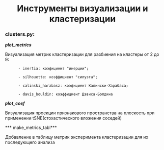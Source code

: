 # <center> Инструменты визуализации и кластеризации

### clusters.py:

***plot_metrics***

Визуализация метрик кластеризации  для разбиения на кластеры от 2 до 9:

          - inertia: коэфициент "инерции";
          
          - silhouette: коэффициент "силуэта";
          
          - calinski_harabasz: коэфициент Калински-Харабаса;
          
          - davis_bouldin: коэффициент Дэвиса-Болдина

***plot_coef*** 

Визуализация проекции признакового пространства  на плоскость при применении tSNE(стохастического вложения соседей)

*** make_metrics_tabl*** 

Добавление в таблицу метрик эксперимента кластеризации для их последующего анализа